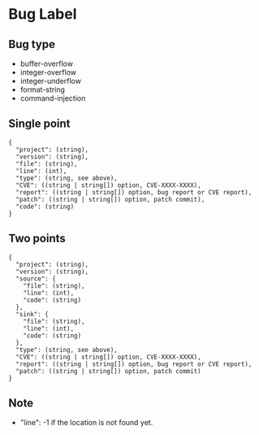 # Bug Label
## Bug type
- buffer-overflow
- integer-overflow
- integer-underflow
- format-string
- command-injection

## Single point
```
{
  "project": (string),
  "version": (string),
  "file": (string),
  "line": (int),
  "type": (string, see above),
  "CVE": ((string | string[]) option, CVE-XXXX-XXXX),
  "report": ((string | string[]) option, bug report or CVE report),
  "patch": ((string | string[]) option, patch commit),
  "code": (string)
}
```
## Two points
```
{
  "project": (string),
  "version": (string),
  "source": {
    "file": (string),
    "line": (int),
    "code": (string)
  },
  "sink": {
    "file": (string),
    "line": (int),
    "code": (string)
  },
  "type": (string, see above),
  "CVE": ((string | string[]) option, CVE-XXXX-XXXX),
  "report": ((string | string[]) option, bug report or CVE report),
  "patch": ((string | string[]) option, patch commit)
}
```

## Note
- "line": -1 if the location is not found yet.
